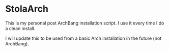 # StolaArch

This is my personal post ArchBang installation script. I use it every time I do a clean install.

I will update this to be used from a basic Arch installation in the future (not ArchBang). 
